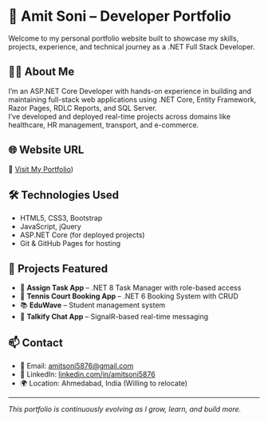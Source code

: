 # 💼 Amit Soni – Developer Portfolio

Welcome to my personal portfolio website built to showcase my skills, projects, experience, and technical journey as a .NET Full Stack Developer.

## 🧑‍💻 About Me

I’m an ASP.NET Core Developer with hands-on experience in building and maintaining full-stack web applications using .NET Core, Entity Framework, Razor Pages, RDLC Reports, and SQL Server.  
I’ve developed and deployed real-time projects across domains like healthcare, HR management, transport, and e-commerce.

## 🌐 Website URL

🔗 [Visit My Portfolio](https://amitsoni05.github.io/amitportfolio/))

## 🛠️ Technologies Used

- HTML5, CSS3, Bootstrap
- JavaScript, jQuery
- ASP.NET Core (for deployed projects)
- Git & GitHub Pages for hosting

## 📁 Projects Featured

- 🎯 **Assign Task App** – .NET 8 Task Manager with role-based access  
- 🎾 **Tennis Court Booking App** – .NET 6 Booking System with CRUD  
- 📚 **EduWave** – Student management system  
- 💬 **Talkify Chat App** – SignalR-based real-time messaging

## 📫 Contact

- 📧 Email: amitsoni5876@gmail.com  
- 🔗 LinkedIn: [linkedin.com/in/amitsoni5876](https://linkedin.com/in/amitsoni5876)  
- 🌍 Location: Ahmedabad, India (Willing to relocate)

---

_This portfolio is continuously evolving as I grow, learn, and build more._

